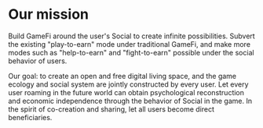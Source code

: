 # Our mission

Build GameFi around the user's Social to create infinite possibilities. Subvert the existing "play-to-earn" mode under traditional GameFi, and make more modes such as "help-to-earn" and "fight-to-earn" possible under the social behavior of users.

Our goal: to create an open and free digital living space, and the game ecology and social system are jointly constructed by every user. Let every user roaming in the future world can obtain psychological reconstruction and economic independence through the behavior of Social in the game. In the spirit of co-creation and sharing, let all users become direct beneficiaries.
